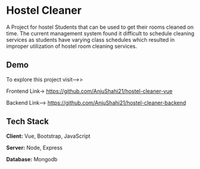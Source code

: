 
# Hostel Cleaner

A Project for hostel Students  that  can be used to get their rooms cleaned on time. The current management system found it difficult to schedule cleaning services as students have varying class schedules which resulted in improper utilization of hostel room cleaning services.

## Demo

To explore this project visit-->>

Frontend Link-> https://github.com/AnjuShahi21/hostel-cleaner-vue


Backend Link--> https://github.com/AnjuShahi21/hostel-cleaner-backend


## Tech Stack

**Client:** Vue, Bootstrap, JavaScript

**Server:** Node, Express

**Database:** Mongodb

